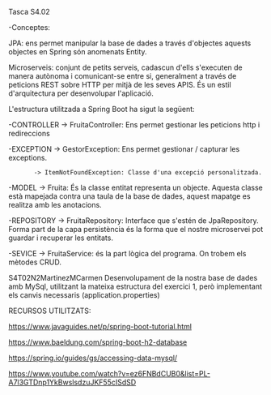 Tasca S4.02

-Conceptes:

JPA: ens permet manipular la base de dades a través d'objectes aquests objectes en Spring són anomenats Entity. 

Microserveis: conjunt de petits serveis, cadascun d'ells s'executen de manera autònoma i comunicant-se entre si, generalment a través de peticions REST sobre HTTP per mitjà de les seves APIS. És un estil d'arquitectura per desenvolupar l'aplicació.


L'estructura utilitzada a Spring Boot ha sigut la següent:

-CONTROLLER -> FruitaController: Ens permet gestionar les peticions http i redireccions

-EXCEPTION -> GestorException: Ens permet gestionar / capturar les exceptions.

           -> ItemNotFoundException: Classe d'una excepció personalitzada.
           
-MODEL -> Fruita: És la classe entitat representa un objecte. Aquesta classe està mapejada contra una taula de la base de dades, aquest mapatge es realitza amb les anotacions.

-REPOSITORY -> FruitaRepository: Interface que s'estén de JpaRepository. Forma part de la capa persistència és la forma que el nostre microservei pot guardar i recuperar les entitats.

-SEVICE -> FruitaService: és la part lògica del programa. On trobem els mètodes CRUD.


S4T02N2MartinezMCarmen
Desenvolupament de la nostra base de dades amb MySql, utilitzant la mateixa estructura del exercici 1, però implementant els canvis necessaris (application.properties)


RECURSOS UTILITZATS:

https://www.javaguides.net/p/spring-boot-tutorial.html

https://www.baeldung.com/spring-boot-h2-database

https://spring.io/guides/gs/accessing-data-mysql/

https://www.youtube.com/watch?v=ez6FNBdCUB0&list=PL-A7l3GTDnp1YkBwslsdzuJKF55cISdSD
